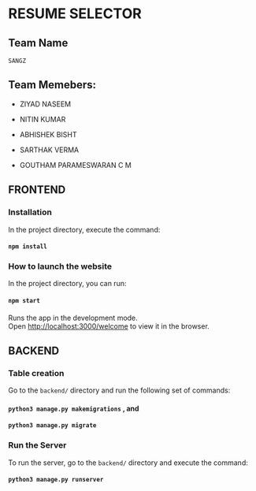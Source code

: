 # RESUME SELECTOR

## Team Name 
`SANGZ`

## Team Memebers:

- ZIYAD NASEEM

- NITIN KUMAR

- ABHISHEK BISHT

- SARTHAK VERMA

- GOUTHAM PARAMESWARAN C M

## FRONTEND 

### Installation 

In the project directory, execute the command:

#### `npm install`

### How to launch the website

In the project directory, you can run:

#### `npm start`

Runs the app in the development mode.\
Open [http://localhost:3000/welcome](http://localhost:3000/welcome) to view it in the browser.

## BACKEND

### Table creation

Go to the `backend/` directory and run the following set of commands:

#### `python3 manage.py makemigrations` , and
#### `python3 manage.py migrate`

### Run the Server

To run the server, go to the `backend/` directory and execute the command:

#### `python3 manage.py runserver`

